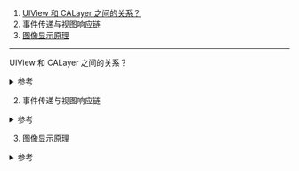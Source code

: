 <!-- <span id=""></span> -->

<!-- <details>
<summary> 参考 </summary>
</details> -->

1. [UIView 和 CALayer 之间的关系？](#1)
2. [事件传递与视图响应链](#2)
3. [图像显示原理](#3)

---
<span id="1">UIView 和 CALayer 之间的关系？</span>

<details>
<summary> 参考 </summary>

- UIView负责视图的布局和管理，事件处理。
- CALayer负责视图的绘制和动画。
- 这样设计符合单一职责原则，方便复用。

</details>

2. <span id="2">事件传递与视图响应链</span>

<details>
<summary> 参考 </summary>

- [响应者链](https://github.com/luckyvondoit/iOS/blob/master/UIKit/ResponderChain/ResponderChain.md)

</details>

3. <span id="3">图像显示原理</span>

<details>
<summary> 参考 </summary>

![](./imgs/1.png)

1. CPU:输出位图
2. GPU :图层渲染，纹理合成
3. 把结果放到帧缓冲区(frame buffer)中
4. 再由视频控制器根据vsync信号在指定时间之前去提取帧缓冲区的屏幕显示内容
5. 显示到屏幕上

</details>